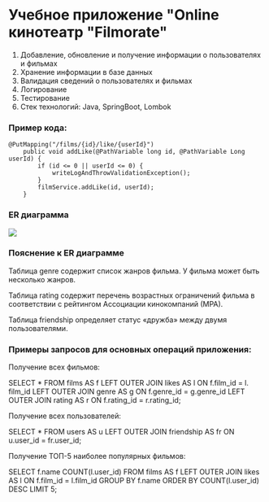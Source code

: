 # Учебное приложение "Online кинотеатр "Filmorate"

1. Добавление, обновление и получение информации о пользователях и фильмах
2. Хранение информации в базе данных
3. Валидация сведений о пользователях и фильмах
4. Логирование
5. Тестирование
6. Стек технологий: Java, SpringBoot, Lombok

### Пример кода:

```
@PutMapping("/films/{id}/like/{userId}")
    public void addLike(@PathVariable long id, @PathVariable Long userId) {
        if (id <= 0 || userId <= 0) {
            writeLogAndThrowValidationException();
        }
        filmService.addLike(id, userId);
    }
```

### ER диаграмма

<img src="/home/user/Yandex.Disk/STORAGE/LEARNING/IT/Yandex/IDEA/FinalSprints/java-filmorate/ER_diagram.png"/>

### Пояснение к ER диаграмме

Таблица genre содержит список жанров фильма.
У фильма может быть несколько жанров.

Таблица rating содержит перечень возрастных ограничений
фильма в соответствии с рейтингом Ассоциации кинокомпаний (МРА).

Таблица friendship определяет статус «дружба» между двумя пользователями.

### Примеры запросов для основных операций приложения:

Получение всех фильмов:

SELECT *
FROM films AS f
LEFT OUTER JOIN likes AS l ON f.film_id = l. film_id
LEFT OUTER JOIN genre AS g ON f.genre_id = g.genre_id
LEFT OUTER JOIN rating AS r ON f.rating_id = r.rating_id;

Получение всех пользователей:

SELECT *
FROM users AS u
LEFT OUTER JOIN friendship AS fr ON u.user_id = fr.user_id;

Получение ТОП-5 наиболее популярных фильмов:

SELECT f.name
    COUNT(l.user_id)
FROM films AS f
LEFT OUTER JOIN likes AS l ON f.film_id = l.film_id
GROUP BY f.name
ORDER BY COUNT(l.user_id) DESC
LIMIT 5;